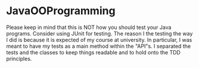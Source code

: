 # JavaOOProgramming


Please keep in mind that this is NOT how you should test your Java programs. Consider using JUnit for testing.
The reason I the testing the way I did is because it is expected of my course at university. In particular, I was meant to have my tests as a main method within the "API"s.
I separated the tests and the classes to keep things readable and to hold onto the TDD principles.
